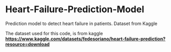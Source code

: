 # Heart-Failure-Prediction-Model
Prediction model to detect heart failure in patients. Dataset from Kaggle 

The dataset used for this code, is from kaggle 
    **https://www.kaggle.com/datasets/fedesoriano/heart-failure-prediction?resource=download**
